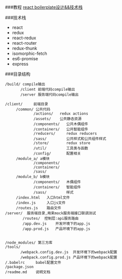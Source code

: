 ###教程
[react boilerplate设计&&技术栈](http://www.jianshu.com/p/5ddc498283c6)

###技术栈
- react
- redux
- react-redux
- react-router
- redux-thunk
- isomorphic-fetch
- es6-promise
- express



###目录结构
```
/build/ compile输出
       /client 前端代码compile输出
       /server 服务端代码compile输出

/client/     前端目录
     /common/ 公共代码
             /actions/   redux actions
             /assets/    公共静态资源
             /components/   公共木偶组件
             /containers/   公共智能组件
             /reducers/     redux reducers
             /sass/         公共样式和公共组件样式
             /store/        redux store
             /util/         工具类与函数
             /config/       配置相关
     /module_a/ a模块
             /components/
             /containers/
             /sass/
     /module_b/ b模块
             /components/   木偶组件
             /containers/   智能组件
             /sass/         样式
     /index.html   入口html文件
     /index.js     入口js文件
     /routes.js    路由文件
/server/  服务端目录,用来mock服务端接口联调测试
        /routes/  控制层:api服务路由
        /app.dev.js    开发环境下的app.js
        /app.prod.js   产品环境下的app.js
     
     
/node_modules/ 第三方库
/tools/
       /webpack.config.dev.js  开发环境下的webpack配置
       /webpack.config.prod.js 产品环境下的webpack配置
/.babelrc     babel配置文件
/package.json  
/readme.md    说明文档
```



